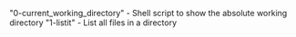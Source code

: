 "0-current_working_directory" - Shell script to show the absolute working directory
"1-listit" - List all files in a directory
